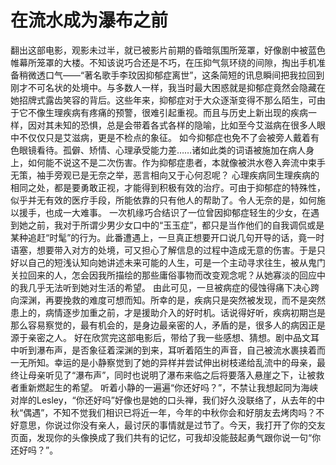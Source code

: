 # 在流水成为瀑布之前

翻出这部电影，观影未过半，就已被影片前期的昏暗氛围所笼罩，好像剧中被蓝色帷幕所笼罩的大楼。不知该说巧合还是不巧，在压抑气氛环绕的间隙，掏出手机准备稍微透口气——“著名歌手李玟因抑郁症离世”，这条简短的讯息瞬间把我拉回到刚才不可名状的处境中。与多数人一样，我当时最大困惑就是抑郁症竟然会隐藏在她招牌式露齿笑容的背后。这些年来，抑郁症对于大众逐渐变得不那么陌生，可由于它不像生理疾病有疼痛的预警，很难引起重视。而且与历史上新出现的疾病一样，因对其未知的恐惧，总是会带着各式各样的隐喻，比如至今艾滋病在很多人眼中不仅仅只是艾滋病，更是不检点的象征。
如今抑郁症也免不了会被旁人戴着有色眼镜看待。孤僻、矫情、心理承受能力差……诸如此类的词语被施加在病人身上，如何能不说这不是二次伤害。作为抑郁症患者，本就像被洪水卷入奔流中束手无策，袖手旁观已是无奈之举，恶言相向又于心何忍呢？
心理疾病同生理疾病的相同之处，都是要勇敢正视，才能得到积极有效的治疗。可由于抑郁症的特殊性，似乎并无有效的医疗手段，所能依靠的只有他人的帮助了。令人无奈的是，如何施以援手，也成一大难事。
一次机缘巧合结识了一位曾因抑郁症轻生的少女，在遇到她之前，我对于所谓少男少女口中的“玉玉症”，都只是当作他们的自我调侃或是某种追赶“时髦”的行为。此番遭遇上，一旦真正想要开口说几句开导的话，竟一时语塞，想要带入对方的处境，可又担心了解信息的过程中造成无意的伤害。于是只好以自己的短浅认知向她讲述未来可能的人生，可是一个主动寻求往生，被从鬼门关拉回来的人，怎会因我所描绘的那些庸俗事物而改变观念呢？从她寡淡的回应中的我几乎无法听到她对生活的希望。
由此可见，一旦被病症的侵蚀得痛下决心跨向深渊，再要挽救的难度可想而知。所幸的是，疾病只是突然被发现，而不是突然患上的，病情逐步加重之前，才是援助介入的好时机。话说得好听，疾病初期岂是那么容易察觉的，最有机会的，是身边最亲密的人，矛盾的是，很多人的病因正是源于亲密之人。
好在欣赏完这部电影后，带给了我一些感想、猜想。剧中品文耳中听到瀑布声，是否象征着深渊的到来，耳听着陌生的声音，自己被流水裹挟着而一无所知。幸运的是小静察觉到了她的异样并尝试伸出树枝递给乱流中的母亲，最终让母亲听见了“瀑布声”，同时也说明了瀑布来临之后将要落入悬崖之下，让被救者重新燃起生的希望。
听着小静的一遍遍“你还好吗？”，不禁让我想起同为海峡对岸的Lesley，“你还好吗”好像也是她的口头禅，我们好久没联络了，从去年的中秋“偶遇”，不知不觉我们相识已将近一年，今年的中秋你会和好朋友去烤肉吗？不好意思，你说过你没有亲人，最讨厌的事情就是过节了。今天，我打开了你的交友页面，发现你的头像换成了我们共有的记忆，可我却没能鼓起勇气跟你说一句“你还好吗？”。
